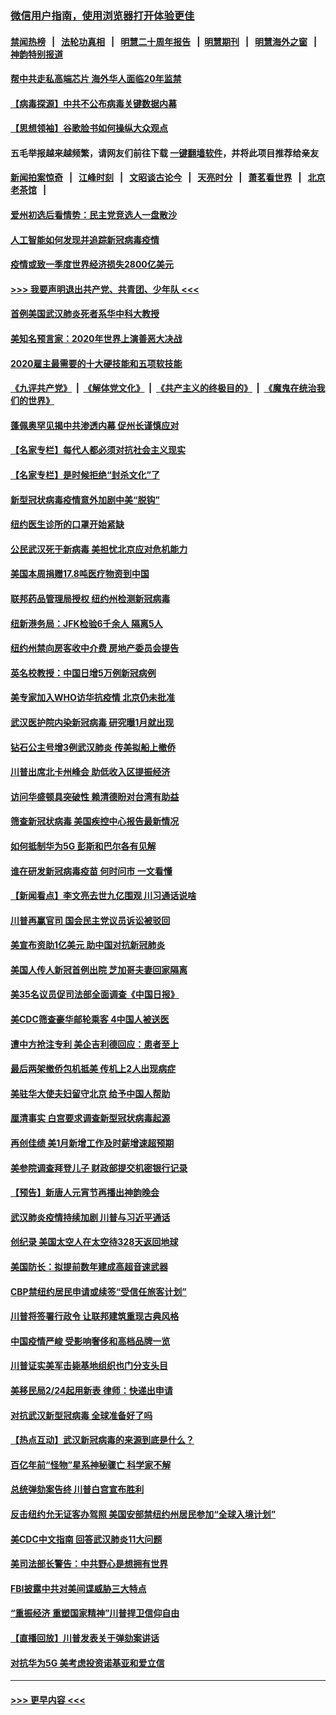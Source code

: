 ### [微信用户指南，使用浏览器打开体验更佳](https://github.com/gfw-breaker/banned-news1/blob/master/indexes/wechat-guide.md?t=0)
#### [禁闻热榜](热点新闻.md?t=0)  &nbsp;&nbsp;|&nbsp;&nbsp; [法轮功真相](https://github.com/gfw-breaker/truth/blob/master/README.md?t=0) &nbsp;&nbsp;|&nbsp;&nbsp; [明慧二十周年报告](https://github.com/gfw-breaker/mh-reports/blob/master/README.md?t=0) &nbsp;&nbsp;|&nbsp;&nbsp;[明慧期刊](https://github.com/gfw-breaker/mh-qikan) &nbsp;&nbsp;|&nbsp;&nbsp; [明慧海外之窗](https://github.com/gfw-breaker/mh-news/blob/master/README.md?t=0) &nbsp;&nbsp;|&nbsp;&nbsp; [神韵特别报道](https://github.com/gfw-breaker/mh-news/blob/master/shenyun.md?t=0)
#### [帮中共走私高端芯片 海外华人面临20年监禁](../pages/nsc412/n11855016.md?t=02101422) 
#### [【病毒探源】中共不公布病毒关键数据内幕](../pages/nsc412/n11856584.md?t=02101422) 
#### [【思想领袖】谷歌脸书如何操纵大众观点](../pages/nsc412/n11680874.md?t=02101422) 
#### 五毛举报越来越频繁，请网友们前往下载 [一键翻墙软件](https://github.com/gfw-breaker/ssr-accounts)，并将此项目推荐给亲友
#### [新闻拍案惊奇](https://github.com/gfw-breaker/banned-news1/blob/master/pages/link4.md) &nbsp;&nbsp;|&nbsp;&nbsp; [江峰时刻](https://github.com/gfw-breaker/banned-news1/blob/master/pages/link4.md) &nbsp;&nbsp;|&nbsp;&nbsp; [文昭谈古论今](https://github.com/gfw-breaker/banned-news1/blob/master/pages/link4.md) &nbsp;&nbsp;|&nbsp;&nbsp; [天亮时分](https://github.com/gfw-breaker/banned-news1/blob/master/pages/link4.md) &nbsp;&nbsp;|&nbsp;&nbsp; [萧茗看世界](https://github.com/gfw-breaker/banned-news1/blob/master/pages/link4.md) &nbsp;&nbsp;|&nbsp;&nbsp; [北京老茶馆](https://github.com/gfw-breaker/banned-news1/blob/master/pages/link4.md) &nbsp;&nbsp;|&nbsp;&nbsp; 
#### [爱州初选后看情势：民主党竞选人一盘散沙](../pages/nsc412/n11856557.md?t=02101422) 
#### [人工智能如何发现并追踪新冠病毒疫情](../pages/nsc412/n11856398.md?t=02101422) 
#### [疫情或致一季度世界经济损失2800亿美元](../pages/nsc412/n11855639.md?t=02101422) 
#### [>>> 我要声明退出共产党、共青团、少年队 <<<](https://github.com/begood0513/goodnews/blob/master/quit/letter.md) 
#### [首例美国武汉肺炎死者系华中科大教授](../pages/nsc412/n11855500.md?t=02101422) 
#### [美知名预言家：2020年世界上演善恶大决战](../pages/nsc412/n11855418.md?t=02101422) 
#### [2020雇主最需要的十大硬技能和五项软技能](../pages/nsc412/n11850953.md?t=02101422) 
#### [《九评共产党》](https://github.com/begood0513/9ping.md/blob/master/README.md) &nbsp;|&nbsp; [《解体党文化》](../../../../jtdwh.md/blob/master/README.md)  &nbsp;|&nbsp; [《共产主义的终极目的》](../../../../gczydzjmd.md/blob/master/README.md) &nbsp;|&nbsp; [《魔鬼在统治我们的世界》](../../../../mgztzwmdsj.md/blob/master/README.md) 
#### [蓬佩奥罕见揭中共渗透内幕 促州长谨慎应对](../pages/nsc412/n11854685.md?t=02101422) 
#### [【名家专栏】每代人都必须对抗社会主义现实](../pages/nsc412/n11831412.md?t=02101422) 
#### [【名家专栏】是时候拒绝“封杀文化”了](../pages/nsc412/n11814093.md?t=02101422) 
#### [新型冠状病毒疫情意外加剧中美“脱钩”](../pages/nsc412/n11854475.md?t=02101422) 
#### [纽约医生诊所的口罩开始紧缺](../pages/nsc412/n11853364.md?t=02101422) 
#### [公民武汉死于新病毒 美担忧北京应对危机能力](../pages/nsc412/n11854331.md?t=02101422) 
#### [美国本周捐赠17.8吨医疗物资到中国](../pages/nsc412/n11854269.md?t=02101422) 
#### [联邦药品管理局授权  纽约州检测新冠病毒](../pages/nsc412/n11853371.md?t=02101422) 
#### [纽新港务局：JFK检验6千余人  隔离5人](../pages/nsc412/n11853366.md?t=02101422) 
#### [纽约州禁向房客收中介费  房地产委员会提告](../pages/nsc412/n11853360.md?t=02101422) 
#### [英名校教授：中国日增5万例新冠病例](../pages/nsc412/n11854174.md?t=02101422) 
#### [美专家加入WHO访华抗疫情 北京仍未批准](../pages/nsc412/n11854043.md?t=02101422) 
#### [武汉医护院内染新冠病毒 研究曝1月就出现](../pages/nsc412/n11852928.md?t=02101422) 
#### [钻石公主号增3例武汉肺炎 传美拟船上撤侨](../pages/nsc412/n11853240.md?t=02101422) 
#### [川普出席北卡州峰会 助低收入区提振经济](../pages/nsc412/n11853232.md?t=02101422) 
#### [访问华盛顿具突破性 赖清德盼对台湾有助益](../pages/nsc412/n11853129.md?t=02101422) 
#### [筛查新冠状病毒 美国疾控中心报告最新情况](../pages/nsc412/n11853070.md?t=02101422) 
#### [如何抵制华为5G 彭斯和巴尔各有见解](../pages/nsc412/n11852535.md?t=02101422) 
#### [谁在研发新冠病毒疫苗 何时问市 一文看懂](../pages/nsc412/n11852840.md?t=02101422) 
#### [【新闻看点】李文亮去世九亿围观 川习通话说啥](../pages/nsc412/n11852360.md?t=02101422) 
#### [川普再赢官司 国会民主党议员诉讼被驳回](../pages/nsc412/n11852287.md?t=02101422) 
#### [美宣布资助1亿美元 助中国对抗新冠肺炎](../pages/nsc412/n11852531.md?t=02101422) 
#### [美国人传人新冠首例出院 芝加哥夫妻回家隔离](../pages/nsc412/n11852452.md?t=02101422) 
#### [美35名议员促司法部全面调查《中国日报》](../pages/nsc412/n11852435.md?t=02101422) 
#### [美CDC筛查豪华邮轮乘客 4中国人被送医](../pages/nsc412/n11852085.md?t=02101422) 
#### [遭中方抢注专利 美企吉利德回应：患者至上](../pages/nsc412/n11852037.md?t=02101422) 
#### [最后两架撤侨包机抵美 传机上2人出现病症](../pages/nsc412/n11852173.md?t=02101422) 
#### [美驻华大使夫妇留守北京 给予中国人帮助](../pages/nsc412/n11852165.md?t=02101422) 
#### [厘清事实 白宫要求调查新型冠状病毒起源](../pages/nsc412/n11852106.md?t=02101422) 
#### [再创佳绩 美1月新增工作及时薪增速超预期](../pages/nsc412/n11852174.md?t=02101422) 
#### [美参院调查拜登儿子 财政部提交机密银行记录](../pages/nsc412/n11851808.md?t=02101422) 
#### [【预告】新唐人元宵节再播出神韵晚会](../pages/nsc412/n11843192.md?t=02101422) 
#### [武汉肺炎疫情持续加剧 川普与习近平通话](../pages/nsc412/n11851613.md?t=02101422) 
#### [创纪录 美国太空人在太空待328天返回地球](../pages/nsc412/n11851266.md?t=02101422) 
#### [美国防长：拟提前数年建成高超音速武器](../pages/nsc412/n11850959.md?t=02101422) 
#### [CBP禁纽约居民申请或续签“受信任旅客计划”](../pages/nsc412/n11850857.md?t=02101422) 
#### [川普将签署行政令 让联邦建筑重现古典风格](../pages/nsc412/n11850654.md?t=02101422) 
#### [中国疫情严峻 受影响奢侈和高档品牌一览](../pages/nsc412/n11850319.md?t=02101422) 
#### [川普证实美军击毙基地组织也门分支头目](../pages/nsc412/n11850383.md?t=02101422) 
#### [美移民局2/24起用新表 律师：快递出申请](../pages/nsc412/n11848220.md?t=02101422) 
#### [对抗武汉新型冠病毒 全球准备好了吗](../pages/nsc412/n11850142.md?t=02101422) 
#### [【热点互动】武汉新冠病毒的来源到底是什么？](../pages/nsc412/n11849749.md?t=02101422) 
#### [百亿年前“怪物”星系神秘骤亡 科学家不解](../pages/nsc412/n11849863.md?t=02101422) 
#### [总统弹劾案告终 川普白宫宣布胜利](../pages/nsc412/n11849985.md?t=02101422) 
#### [反击纽约允无证客办驾照  美国安部禁纽约州居民参加“全球入境计划”](../pages/nsc412/n11849828.md?t=02101422) 
#### [美CDC中文指南 回答武汉肺炎11大问题](../pages/nsc412/n11849703.md?t=02101422) 
#### [美司法部长警告：中共野心是想拥有世界](../pages/nsc412/n11849769.md?t=02101422) 
#### [FBI披露中共对美间谍威胁三大特点](../pages/nsc412/n11849700.md?t=02101422) 
#### [“重振经济 重塑国家精神”川普捍卫信仰自由](../pages/nsc412/n11849641.md?t=02101422) 
#### [【直播回放】川普发表关于弹劾案讲话](../pages/nsc412/n11849472.md?t=02101422) 
#### [对抗华为5G 美考虑投资诺基亚和爱立信](../pages/nsc412/n11849510.md?t=02101422) 

----
#### [ >>> 更早内容 <<< ](../indexes/nsc412-earlier.md)
